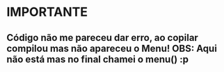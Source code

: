 # IMPORTANTE
## Código não me pareceu dar erro, ao copilar compilou mas não apareceu o Menu! OBS: Aqui não está mas no final chamei o menu() :p 
